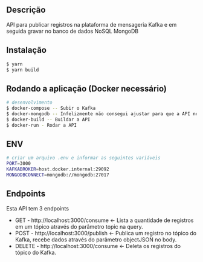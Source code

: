 ## Descrição

API para publicar registros na plataforma de mensageria Kafka e em seguida gravar no banco de dados NoSQL MongoDB

## Instalação

```bash
$ yarn
$ yarn build
```

## Rodando a aplicação (Docker necessário)

```bash
# desenvolvimento
$ docker-compose -- Subir o Kafka
$ docker-mongodb -- Infelizmente não consegui ajustar para que a API no container comunique com o container do MongoDB
$ docker-build -- Buildar a API
$ docker-run - Rodar a API
```

## ENV

```bash
# criar um arquivo .env e informar as seguintes variáveis
PORT=3000
KAFKABROKER=host.docker.internal:29092
MONGODBCONNECT=mongodb://mongodb:27017
```

## Endpoints

Esta API tem 3 endpoints

* GET - http://localhost:3000/consume <- Lista a quantidade de registros em um tópico através do parâmetro topic na query.
* POST - http://localhost:3000/publish <- Publica um registro no tópico do Kafka, recebe dados através do parâmetro objectJSON no body.
* DELETE - http://localhost:3000/consume <- Deleta os registros do tópico do Kafka.
